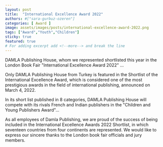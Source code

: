 ```yaml
---
layout: post
title:  "International Excellence Award 2022"
authors: #["sara-gurbuz-ozeren"]
categories: [ Award ]
image: assets/images/posts/international-excellence-award-2022.png
tags: ["Award","Youth","Children"]
sticky: true
featured: true
# For adding excerpt add <!--more--> and break the line
---
```


DAMLA Publishing House, whom we represented shortlisted this year in the London Book Fair "International Excellence Award 2022" ...

Only DAMLA Publishing House from Turkey is featured in the Shortlist of the International Excellence Award, which is considered one of the most prestigious awards in the field of international publishing, announced on March 4, 2022.
<!--more-->
In its short list published in 8 categories, DAMLA Publishing House will compete with its rivals French and Indian publishers in the "Children and Young Publishers Award"...

As all employees of Damla Publishing, we are proud of the success of being included in the International Excellence Awards 2022 Shortlist, in which seventeen countries from four continents are represented. We would like to express our sincere thanks to the London book fair officials and jury members.